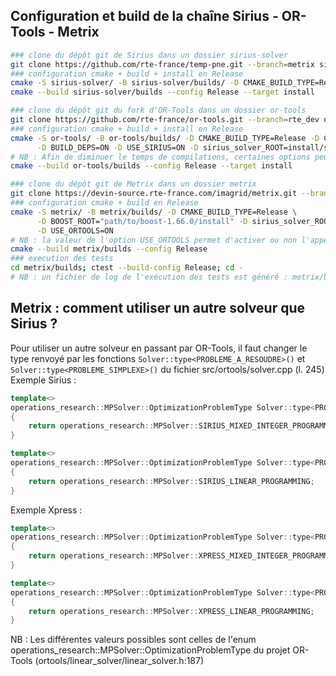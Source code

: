 ## Configuration et build de la chaîne Sirius - OR-Tools - Metrix

```bash
### clone du dépôt git de Sirius dans un dossier sirius-solver
git clone https://github.com/rte-france/temp-pne.git --branch=metrix sirius-solver
### configuration cmake + build + install en Release
cmake -S sirius-solver/ -B sirius-solver/builds/ -D CMAKE_BUILD_TYPE=Release -D CMAKE_INSTALL_PREFIX=install/sirius-solver/
cmake --build sirius-solver/builds --config Release --target install

### clone du dépôt git du fork d'OR-Tools dans un dossier or-tools
git clone https://github.com/rte-france/or-tools.git --branch=rte_dev or-tools
### configuration cmake + build + install en Release
cmake -S or-tools/ -B or-tools/builds/ -D CMAKE_BUILD_TYPE=Release -D CMAKE_INSTALL_PREFIX=install/or-tools/ \
      -D BUILD_DEPS=ON -D USE_SIRIUS=ON -D sirius_solver_ROOT=install/sirius-solver -D USE_XPRESS=ON -D XPRESS_ROOT="path/to/xpress/install"
# NB : Afin de diminuer le temps de compilations, certaines options peuvent être désactivées : BUILD_CXX_SAMPLES / BUILD_CXX_EXAMPLES
cmake --build or-tools/builds --config Release --target install

### clone du dépôt git de Metrix dans un dossier metrix
git clone https://devin-source.rte-france.com/imagrid/metrix.git --branch=dev_ortools metrix
### configuration cmake + build en Release
cmake -S metrix/ -B metrix/builds/ -D CMAKE_BUILD_TYPE=Release \
      -D BOOST_ROOT="path/to/boost-1.66.0/install" -D sirius_solver_ROOT=install/sirius-solver/ -D ortools_ROOT=install/or-tools -D XPRESS_ROOT:="path/to/xpress/install" \
      -D USE_ORTOOLS=ON
# NB : la valeur de l'option USE_ORTOOLS permet d'activer ou non l'appel de Sirius via OR-Tools. Par défaut cette option vaut OFF.
cmake --build metrix/builds --config Release
### execution des tests
cd metrix/builds; ctest --build-config Release; cd -
# NB : un fichier de log de l'exécution des tests est généré : metrix/builds/Testing/Temporary/LastTest.log
```

## Metrix : comment utiliser un autre solveur que Sirius ?
Pour utiliser un autre solveur en passant par OR-Tools, il faut changer le type renvoyé par les fonctions `Solver::type<PROBLEME_A_RESOUDRE>()` et `Solver::type<PROBLEME_SIMPLEXE>()` du fichier src/ortools/solver.cpp (l. 245)  
Exemple Sirius : 
```cpp
template<>
operations_research::MPSolver::OptimizationProblemType Solver::type<PROBLEME_A_RESOUDRE>()
{
    return operations_research::MPSolver::SIRIUS_MIXED_INTEGER_PROGRAMMING;
}

template<>
operations_research::MPSolver::OptimizationProblemType Solver::type<PROBLEME_SIMPLEXE>()
{
    return operations_research::MPSolver::SIRIUS_LINEAR_PROGRAMMING;
}
```
Exemple Xpress : 
```cpp
template<>
operations_research::MPSolver::OptimizationProblemType Solver::type<PROBLEME_A_RESOUDRE>()
{
    return operations_research::MPSolver::XPRESS_MIXED_INTEGER_PROGRAMMING;
}

template<>
operations_research::MPSolver::OptimizationProblemType Solver::type<PROBLEME_SIMPLEXE>()
{
    return operations_research::MPSolver::XPRESS_LINEAR_PROGRAMMING;
}
```
NB : Les différentes valeurs possibles sont celles de l'enum operations_research::MPSolver::OptimizationProblemType du projet OR-Tools (ortools/linear_solver/linear_solver.h:187)
